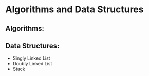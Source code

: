 # Algorithms and Data Structures

## Algorithms:

## Data Structures:
 - Singly Linked List
 - Doubly Linked List
 - Stack